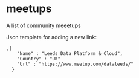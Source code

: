 # meetups
A list of community meeetups

Json template for adding a new link:

```
,{
    "Name" : "Leeds Data Platform & Cloud",
    "Country" : "UK"
    "Url" : "https://www.meetup.com/dataleeds/"
  }
```
